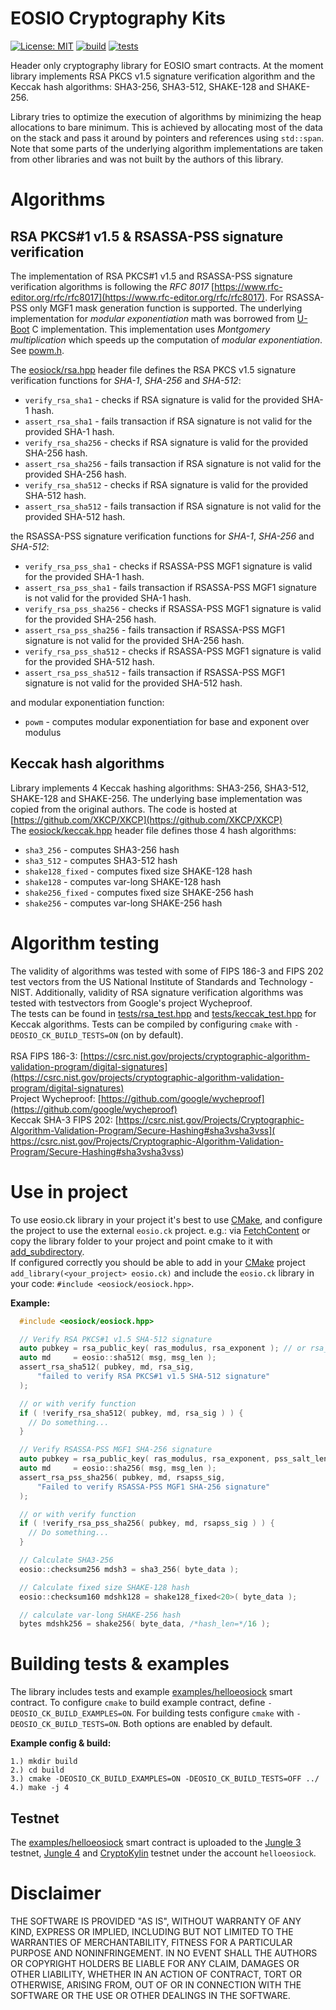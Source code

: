 # EOSIO Cryptography Kits
[![License: MIT](https://img.shields.io/badge/License-MIT-blue.svg)](LICENSE)
[![build](https://github.com/ZeroPass/eosio.ck/actions/workflows/build.yml/badge.svg?branch=master)](https://github.com/ZeroPass/eosio.ck/actions/workflows/build.yml)
[![tests](https://github.com/ZeroPass/eosio.ck/actions/workflows/tests.yml/badge.svg?branch=master)](https://github.com/ZeroPass/eosio.ck/actions/workflows/tests.yml)

Header only cryptography library for EOSIO smart contracts.
At the moment library implements RSA PKCS v1.5 signature verification algorithm and the Keccak hash algorithms: SHA3-256, SHA3-512, SHAKE-128 and SHAKE-256.

Library tries to optimize the execution of algorithms by minimizing the heap allocations to bare minimum. This is achieved by allocating most of the data on the stack and pass it around by pointers and references using `std::span`. Note that some parts of the underlying algorithm implementations are taken from other libraries and was not built by the authors of this library.

# Algorithms
## RSA PKCS#1 v1.5 & RSASSA-PSS signature verification
The implementation of RSA PKCS#1 v1.5 and RSASSA-PSS signature verification algorithms is following the *RFC 8017* [https://www.rfc-editor.org/rfc/rfc8017](https://www.rfc-editor.org/rfc/rfc8017). For RSASSA-PSS only MGF1 mask generation function is supported. The underlying implementation for *modular exponentiation* math was borrowed from [U-Boot](https://github.com/u-boot/u-boot) C implementation. This implementation uses *Montgomery multiplication* which speeds up the computation of *modular exponentiation*. See [powm.h](include/eosiock/c/powm.h).

The [eosiock/rsa.hpp](include/eosiock/rsa.hpp) header file defines the RSA PKCS v1.5 signature verification functions for *SHA-1*, *SHA-256* and *SHA-512*:
- `verify_rsa_sha1` - checks if RSA signature is valid for the provided SHA-1 hash.
- `assert_rsa_sha1` - fails transaction if RSA signature is not valid for the provided SHA-1 hash.
- `verify_rsa_sha256` - checks if RSA signature is valid for the provided SHA-256 hash.
- `assert_rsa_sha256` - fails transaction if RSA signature is not valid for the provided SHA-256 hash.
- `verify_rsa_sha512` - checks if RSA signature is valid for the provided SHA-512 hash.
- `assert_rsa_sha512` - fails transaction if RSA signature is not valid for the provided SHA-512 hash.

the RSASSA-PSS signature verification functions for *SHA-1*, *SHA-256* and *SHA-512*:
- `verify_rsa_pss_sha1` - checks if RSASSA-PSS MGF1 signature is valid for the provided SHA-1 hash.
- `assert_rsa_pss_sha1` - fails transaction if RSASSA-PSS MGF1 signature is not valid for the provided SHA-1 hash.
- `verify_rsa_pss_sha256` - checks if RSASSA-PSS MGF1 signature is valid for the provided SHA-256 hash.
- `assert_rsa_pss_sha256` - fails transaction if RSASSA-PSS MGF1 signature is not valid for the provided SHA-256 hash.
- `verify_rsa_pss_sha512` - checks if RSASSA-PSS MGF1 signature is valid for the provided SHA-512 hash.
- `assert_rsa_pss_sha512` - fails transaction if RSASSA-PSS MGF1 signature is not valid for the provided SHA-512 hash.

and modular exponentiation function:
- `powm` - computes modular exponentiation for base and exponent over modulus

## Keccak hash algorithms
Library implements 4 Keccak hashing algorithms: SHA3-256, SHA3-512, SHAKE-128 and SHAKE-256. The underlying base implementation was copied from the original authors. The code is hosted at [https://github.com/XKCP/XKCP](https://github.com/XKCP/XKCP)
<br>The [eosiock/keccak.hpp](include/eosiock/keccak.hpp) header file defines those 4 hash algorithms:
- `sha3_256` - computes SHA3-256 hash
- `sha3_512` - computes SHA3-512 hash
- `shake128_fixed` - computes fixed size  SHAKE-128 hash
- `shake128` - computes var-long SHAKE-128 hash
- `shake256_fixed` - computes fixed size SHAKE-256 hash
- `shake256` - computes var-long SHAKE-256 hash

# Algorithm testing
The validity of algorithms was tested with some of FIPS 186-3 and FIPS 202 test vectors from the US National Institute of Standards and Technology - NIST. Additionally, validity of RSA signature verification algorithms was tested with testvectors from Google's project Wycheproof.
<br>The tests can be found in [tests/rsa_test.hpp](tests/rsa_test.hpp) and [tests/keccak_test.hpp](tests/keccak_test.hpp) for Keccak algorithms. Tests can be compiled by configuring `cmake` with `-DEOSIO_CK_BUILD_TESTS=ON` (on by default).
<br><br>RSA FIPS 186-3: [https://csrc.nist.gov/projects/cryptographic-algorithm-validation-program/digital-signatures](https://csrc.nist.gov/projects/cryptographic-algorithm-validation-program/digital-signatures)
<br>Project Wycheproof: [https://github.com/google/wycheproof](https://github.com/google/wycheproof)
<br>Keccak SHA-3 FIPS 202: [https://csrc.nist.gov/Projects/Cryptographic-Algorithm-Validation-Program/Secure-Hashing#sha3vsha3vss]( https://csrc.nist.gov/Projects/Cryptographic-Algorithm-Validation-Program/Secure-Hashing#sha3vsha3vss)

# Use in project
To use eosio.ck library in your project it's best to use [CMake](https://cmake.org/), and configure the project to use the external `eosio.ck` project. e.g.: via [FetchContent](https://cmake.org/cmake/help/latest/module/FetchContent.html) or copy the library folder to your project and point cmake to it with [add_subdirectory](https://cmake.org/cmake/help/latest/command/add_subdirectory.html). <br>If configured correctly you should be able to add in your [CMake](https://cmake.org/) project `add_library(<your_project> eosio.ck)` and include the `eosio.ck` library in your code: `#include <eosiock/eosiock.hpp>`.

**Example:**
```cpp
  #include <eosiock/eosiock.hpp>

  // Verify RSA PKCS#1 v1.5 SHA-512 signature
  auto pubkey = rsa_public_key( ras_modulus, rsa_exponent ); // or rsa_public_key_view(...)
  auto md     = eosio::sha512( msg, msg_len );
  assert_rsa_sha512( pubkey, md, rsa_sig,
      "failed to verify RSA PKCS#1 v1.5 SHA-512 signature"
  );

  // or with verify function
  if ( !verify_rsa_sha512( pubkey, md, rsa_sig ) ) {
    // Do something...
  }

  // Verify RSASSA-PSS MGF1 SHA-256 signature
  auto pubkey = rsa_public_key( ras_modulus, rsa_exponent, pss_salt_len ); // or rsa_public_key_view(...)
  auto md     = eosio::sha256( msg, msg_len );
  assert_rsa_pss_sha256( pubkey, md, rsapss_sig,
      "Failed to verify RSASSA-PSS MGF1 SHA-256 signature"
  );

  // or with verify function
  if ( !verify_rsa_pss_sha256( pubkey, md, rsapss_sig ) ) {
    // Do something...
  }

  // Calculate SHA3-256
  eosio::checksum256 mdsh3 = sha3_256( byte_data );

  // Calculate fixed size SHAKE-128 hash
  eosio::checksum160 mdshk128 = shake128_fixed<20>( byte_data );

  // calculate var-long SHAKE-256 hash
  bytes mdshk256 = shake256( byte_data, /*hash_len=*/16 );
```

# Building tests & examples
The library includes tests and example [examples/helloeosiock](examples/helloeosiock) smart contract. To configure `cmake` to build example contract, define `-DEOSIO_CK_BUILD_EXAMPLES=ON`. For building tests configure `cmake` with `-DEOSIO_CK_BUILD_TESTS=ON`. Both options are enabled by default.

**Example config & build:**
```
1.) mkdir build
2.) cd build
3.) cmake -DEOSIO_CK_BUILD_EXAMPLES=ON -DEOSIO_CK_BUILD_TESTS=OFF ../
4.) make -j 4
```
## Testnet
The [examples/helloeosiock](examples/helloeosiock) smart contract is uploaded to the [Jungle 3](https://jungle3.bloks.io/account/helloeosiock) testnet, [Jungle 4](https://jungle4.eosq.eosnation.io/account/helloeosiock) and [CryptoKylin](https://kylin.eosq.eosnation.io/account/helloeosiock) testnet under the account `helloeosiock`.

# Disclaimer
THE SOFTWARE IS PROVIDED "AS IS", WITHOUT WARRANTY OF ANY KIND, EXPRESS OR IMPLIED, INCLUDING BUT NOT LIMITED TO THE WARRANTIES OF MERCHANTABILITY, FITNESS FOR A PARTICULAR PURPOSE AND NONINFRINGEMENT. IN NO EVENT SHALL THE AUTHORS OR COPYRIGHT HOLDERS BE LIABLE FOR ANY CLAIM, DAMAGES OR OTHER LIABILITY, WHETHER IN AN ACTION OF CONTRACT, TORT OR OTHERWISE, ARISING FROM, OUT OF OR IN CONNECTION WITH THE SOFTWARE OR THE USE OR OTHER DEALINGS IN THE SOFTWARE.
